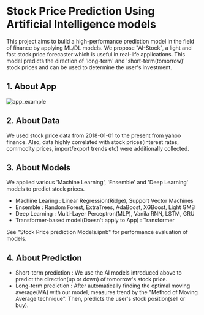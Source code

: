 # Stock Price Prediction Using Artificial Intelligence models

 This project aims to build a high-performance prediction model in the field of finance by applying ML/DL models. We propose "AI-Stock", a light and fast stock price forecaster which is useful in real-life applications.
 This model predicts the direction of 'long-term' and 'short-term(tomorrow)' stock prices and can be used to determine the user's investment.
 
## 1. About App

![app_example](https://user-images.githubusercontent.com/105137667/180628010-4ca0dac2-bf3c-4bb3-ba5e-74bf7e585ee6.jpg)

## 2. About Data
We used stock price data from 2018-01-01 to the present from yahoo finance. Also, data highly correlated with stock prices(interest rates, commodity prices, import/export trends etc) were additionally collected.

## 3. About Models
We applied various 'Machine Learning', 'Ensemble' and 'Deep Learning' models to predict stock prices.

- Machine Learing : Linear Regression(Ridge), Support Vector Machines
- Ensemble : Random Forest, ExtraTrees, AdaBoost, XGBoost, Light GMB
- Deep Learning : Multi-Layer Perceptron(MLP), Vanila RNN, LSTM, GRU
- Transformer-based model(Doesn't apply to App) : Transformer

See "Stock Price prediction Models.ipnb" for performance evaluation of models.

## 4. About Prediction

- Short-term prediction : We use the AI models introduced above to predict the direction(up or down) of tomorrow's stock price.
- Long-term prediction : After automatically finding the optimal moving average(MA) with our model, measures trend by the "Method of Moving Average technique". Then, predicts the user's stock position(sell or buy).
 
